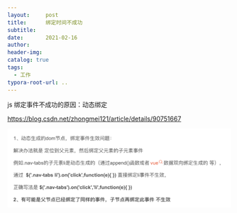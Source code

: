 ```yaml
---
layout:     post
title:      绑定时间不成功
subtitle:  
date:       2021-02-16
author:     
header-img: 
catalog: true
tags:
  - 工作
typora-root-url: ..
---
```


js 绑定事件不成功的原因：动态绑定

https://blog.csdn.net/zhongmei121/article/details/90751667

![image-20230410223033241](/../img/postImage/image-20230410223033241.png)
